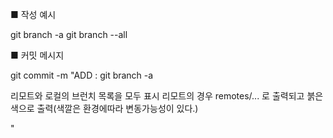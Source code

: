 ■ 작성 예시

git branch -a
git branch --all

■ 커밋 메시지

git commit -m "ADD : git branch -a

리모트와 로컬의 브런치 목록을 모두 표시
리모트의 경우 remotes/... 로 출력되고 붉은색으로 출력(색깔은 환경에따라 변동가능성이 있다.)

"
